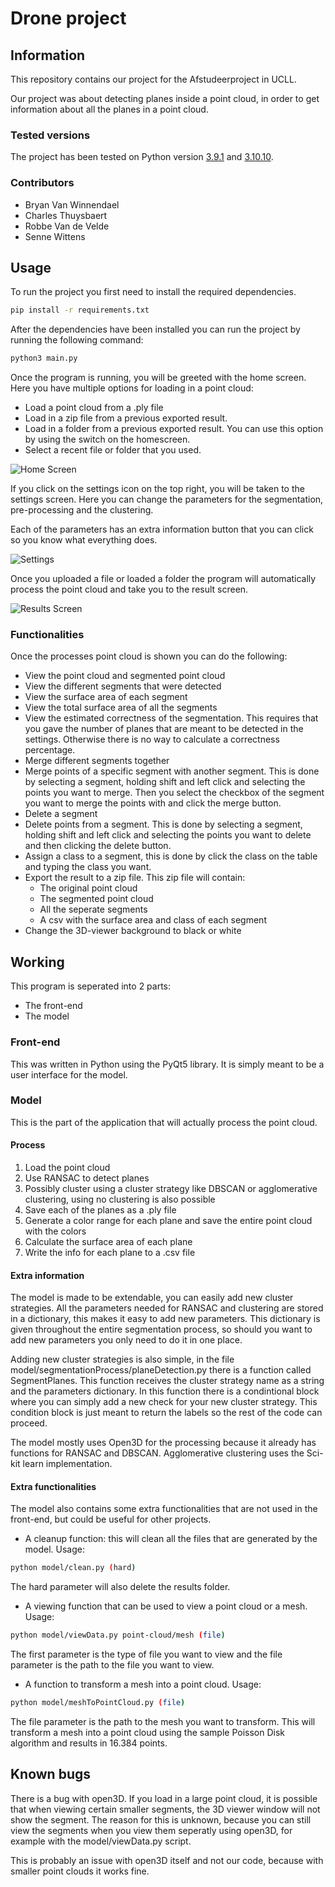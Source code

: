 # Drone project
## Information
This repository contains our project for the Afstudeerproject in UCLL.

Our project was about detecting planes inside a point cloud, in order to get information about all the planes in a point cloud.

### Tested versions
The project has been tested on Python version [3.9.1](https://www.python.org/downloads/release/python-391/) and [3.10.10](https://www.python.org/downloads/release/python-31010/).

### Contributors
- Bryan Van Winnendael
- Charles Thuysbaert
- Robbe Van de Velde
- Senne Wittens

## Usage
To run the project you first need to install the required dependencies.
```bash
pip install -r requirements.txt
```

After the dependencies have been installed you can run the project by running the following command:
```bash
python3 main.py
```
Once the program is running, you will be greeted with the home screen. Here you have multiple options for loading in a point cloud:
- Load a point cloud from a .ply file
- Load in a zip file from a previous exported result.
- Load in a folder from a previous exported result. You can use this option by using the switch on the homescreen.
- Select a recent file or folder that you used. 

![Home Screen](assets/HomeScreen.png)

If you click on the settings icon on the top right, you will be taken to the settings screen. Here you can change the parameters for the segmentation, pre-processing and the clustering.

Each of the parameters has an extra information button that you can click so you know what everything does.

![Settings](assets/SettingsScreen.png)

Once you uploaded a file or loaded a folder the program will automatically process the point cloud and take you to the result screen.

![Results Screen](assets/ResultsScreen.png)

### Functionalities

Once the processes point cloud is shown you can do the following:
- View the point cloud and segmented point cloud
- View the different segments that were detected
- View the surface area of each segment
- View the total surface area of all the segments
- View the estimated correctness of the segmentation. This requires that you gave the number of planes that are meant to be detected in the settings. Otherwise there is no way to calculate a correctness percentage.
- Merge different segments together
- Merge points of a specific segment with another segment. This is done by selecting a segment, holding shift and left click and selecting the points you want to merge. Then you select the checkbox of the segment you want to merge the points with and click the merge button.
- Delete a segment
- Delete points from a segment. This is done by selecting a segment, holding shift and left click and selecting the points you want to delete and then clicking the delete button.
- Assign a class to a segment, this is done by click the class on the table and typing the class you want.
- Export the result to a zip file. This zip file will contain:
  - The original point cloud
  - The segmented point cloud
  - All the seperate segments
  - A csv with the surface area and class of each segment
- Change the 3D-viewer background to black or white

## Working
This program is seperated into 2 parts:
- The front-end
- The model

### Front-end
This was written in Python using the PyQt5 library. It is simply meant to be a user interface for the model.

### Model
This is the part of the application that will actually process the point cloud.

#### Process
1. Load the point cloud
2. Use RANSAC to detect planes
3. Possibly cluster using a cluster strategy like DBSCAN or agglomerative clustering, using no clustering is also possible
4. Save each of the planes as a .ply file
5. Generate a color range for each plane and save the entire point cloud with the colors
6. Calculate the surface area of each plane
7. Write the info for each plane to a .csv file

#### Extra information
The model is made to be extendable, you can easily add new cluster strategies. All the parameters needed for RANSAC and clustering are stored in a dictionary, this makes it easy to add new parameters. This dictionary is given throughout the entire segmentation process, so should you want to add new parameters you only need to do it in one place.

Adding new cluster strategies is also simple, in the file model/segmentationProcess/planeDetection.py there is a function called SegmentPlanes. This function receives the cluster strategy name as a string and the parameters dictionary. In this function there is a condintional block where you can simply add a new check for your new cluster strategy. This condition block is just meant to return the labels so the rest of the code can proceed.

The model mostly uses Open3D for the processing because it already has functions for RANSAC and DBSCAN. Agglomerative clustering uses the Sci-kit learn implementation.

#### Extra functionalities
The model also contains some extra functionalities that are not used in the front-end, but could be useful for other projects.

- A cleanup function: this will clean all the files that are generated by the model. Usage: 
```bash
python model/clean.py (hard)
```
The hard parameter will also delete the results folder.
- A viewing function that can be used to view a point cloud or a mesh. Usage: 
```bash
python model/viewData.py point-cloud/mesh (file)
```
The first parameter is the type of file you want to view and the file parameter is the path to the file you want to view.
- A function to transform a mesh into a point cloud. Usage: 
```bash
python model/meshToPointCloud.py (file)
```
The file parameter is the path to the mesh you want to transform. This will transform a mesh into a point cloud using the sample Poisson Disk algorithm and results in 16.384 points.

## Known bugs

There is a bug with open3D. If you load in a large point cloud, it is possible that when viewing certain smaller segments, the 3D viewer window will not show the segment. The reason for this is unknown, because you can still view the segments when you view them seperatly using open3D, for example with the model/viewData.py script.

This is probably an issue with open3D itself and not our code, because with smaller point clouds it works fine.
